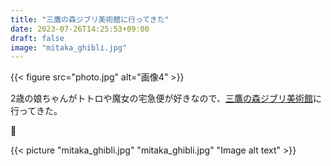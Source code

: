 ```yaml
---
title: "三鷹の森ジブリ美術館に行ってきた"
date: 2023-07-26T14:25:53+09:00
draft: false
image: "mitaka_ghibli.jpg"
---
```


{{< figure src="photo.jpg" alt="画像4" >}}

2歳の娘ちゃんがトトロや魔女の宅急便が好きなので、[三鷹の森ジブリ美術館](https://www.ghibli-museum.jp/)に行ってきた。

:hear_no_evil:

{{< picture "mitaka_ghibli.jpg" "mitaka_ghibli.jpg" "Image alt text" >}}